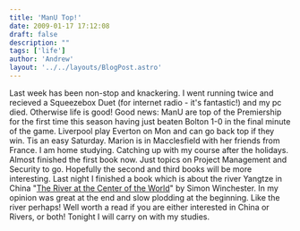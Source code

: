 ```yaml
---
title: 'ManU Top!'
date: 2009-01-17 17:12:08
draft: false
description: ""
tags: ['life']
author: 'Andrew'
layout: '../../layouts/BlogPost.astro'
---
```


Last week has been non-stop and knackering. I went running twice and recieved a Squeezebox Duet (for internet radio - it's fantastic!) and my pc died. Otherwise life is good! Good news: ManU are top of the Premiership for the first time this season having just beaten Bolton 1-0 in the final minute of the game. Liverpool play Everton on Mon and can go back top if they win. Tis an easy Saturday. Marion is in Macclesfield with her friends from France. I am home studying. Catching up with my course after the holidays. Almost finished the first book now. Just topics on Project Management and Security to go. Hopefully the second and third books will be more interesting. Last night I finished a book which is about the river Yangtze in China "[The River at the Center of the World](http://www.amazon.co.uk/River-Centre-World-Journey-Yangtze/dp/0140249125 "the river at the centre of the world [book]")" by Simon Winchester. In my opinion was great at the end and slow plodding at the beginning. Like the river perhaps! Well worth a read if you are either interested in China or Rivers, or both! Tonight I will carry on with my studies.
